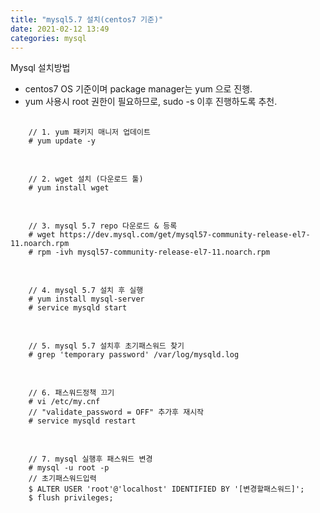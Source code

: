 ```yaml
---
title: "mysql5.7 설치(centos7 기준)"
date: 2021-02-12 13:49
categories: mysql
---
```

Mysql 설치방법
- centos7 OS 기준이며 package manager는 yum 으로 진행.
- yum 사용시 root 권한이 필요하므로, sudo -s 이후 진행하도록 추천.
<pre>
  <code>
    // 1. yum 패키지 매니저 업데이트
    # yum update -y
  </code>
</pre>
<pre>
  <code>
    // 2. wget 설치 (다운로드 툴)
    # yum install wget
  </code>
</pre>
<pre>
  <code>
    // 3. mysql 5.7 repo 다운로드 & 등록
    # wget https://dev.mysql.com/get/mysql57-community-release-el7-11.noarch.rpm
    # rpm -ivh mysql57-community-release-el7-11.noarch.rpm
  </code>
</pre>
<pre>
  <code>
    // 4. mysql 5.7 설치 후 실행
    # yum install mysql-server
    # service mysqld start
  </code>
</pre>
<pre>
  <code>
    // 5. mysql 5.7 설치후 초기패스워드 찾기
    # grep 'temporary password' /var/log/mysqld.log
  </code>
</pre>
<pre>
  <code>
    // 6. 패스워드정책 끄기
    # vi /etc/my.cnf
    // "validate_password = OFF" 추가후 재시작
    # service mysqld restart
  </code>
</pre>
<pre>
  <code>
    // 7. mysql 실행후 패스워드 변경
    # mysql -u root -p
    // 초기패스워드입력
    $ ALTER USER 'root'@'localhost' IDENTIFIED BY '[변경할패스워드]';
    $ flush privileges;
  </code>
</pre>


